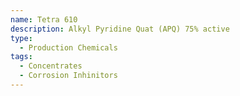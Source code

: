 ```yaml
---
name: Tetra 610
description: Alkyl Pyridine Quat (APQ) 75% active
type:
  - Production Chemicals
tags:
  - Concentrates
  - Corrosion Inhinitors
---
```

